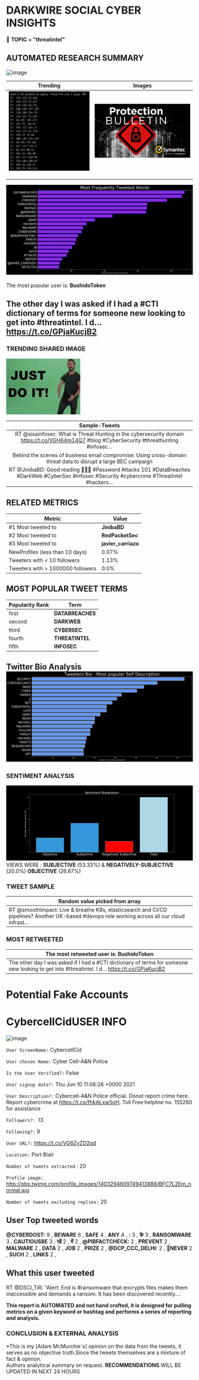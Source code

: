 # DARKWIRE SOCIAL CYBER INSIGHTS 
&#x1F34E; **TOPIC = "threatintel"**

## AUTOMATED RESEARCH SUMMARY
  ![image](darkLogo.png)   

|  Trending  |   Images | 
:-------------------------:|:-------------------------:
|  ![image](assets/threatintel/imageFile1.jpg)     <img width=200/> | ![image](assets/threatintel/imageFile2.jpg) <img width=200/> |   
 
 
![image](assets/threatintel/TWEETS.png)
<br></br>
The most popular user is: **BushidoToken**  
 

## The other day I was asked if I had a #CTI dictionary of terms for someone new looking to get into #threatintel. I d… https://t.co/GPjaKucjB2 

  




### TRENDING SHARED IMAGE

![image](assets/threatintel/twitterPostedImage.png)



|                **Sample-Tweets**        |
| :-------------: |
| RT @sisainfosec: What is Threat Hunting in the cybersecurity domain https://t.co/VGH64m14Q7 #blog #CyberSecurity #threathunting #infosec… |
| Behind the scenes of business email compromise: Using cross-domain threat data to disrupt a large BEC campaign | Mi… https://t.co/g1uV9FAoO5 |
| RT @JinibaBD: Good reading 👏👍🏻 #Password Attacks 101  #DataBreaches #DarkWeb #CyberSec #infosec #Security #cybercrime #ThreatIntel #hackers… |

## RELATED METRICS<br>
| Metric | Value |
| ------------- | ------------- |
| #1 Most tweeted to  | **JinibaBD** |
| #2 Most tweeted to  | **RedPacketSec** |
| #3 Most tweeted to  | **javier_carriazo** |
| NewProfiles (less than 10 days) | 0.07%  |
| Tweeters with < 10 followers  | 1.13%|
| Tweeters with > 1000000 followers  | 0.0%  |



## MOST POPULAR TWEET TERMS 


| Popularity Rank  | Term |
| ------------- | ------------- |
| first  | **DATABREACHES**  |
| second  | **DARKWEB**  |
| third  | **CYBERSEC** |
| fourth  | **THREATINTEL**  |
| fifth  | **INFOSEC**  |


## Twitter Bio Analysis![image](assets/threatintel/BIO.png)
### SENTIMENT ANALYSIS
![image](assets/threatintel/sentiment.png)
VIEWS WERE : **SUBJECTIVE**  (53.33%) & **NEGATIVELY-SUBJECTIVE** (20.0%) **OBJECTIVE** (26.67%)

### TWEET SAMPLE 
| Random value picked from array |
| ------------- |
|RT @smoothimpact: Live &amp; breathe K8s, elasticsearch and CI/CD pipelines? Another UK-based #devops role working across all our cloud infrast… |

### MOST RETWEETED 

| The most retweeted user is: **BushidoToken**  |
| ------------- |
| The other day I was asked if I had a #CTI dictionary of terms for someone new looking to get into #threatintel. I d… https://t.co/GPjaKucjB2 |

# Potential Fake Accounts
 
# CybercellCidUSER INFO
![image](http://pbs.twimg.com/profile_images/1403294609749413888/BFC7L2Em_normal.jpg)
 
`User ScreenName:` CybercellCid 
 
`User chosen Name:` Cyber Cell-A&N Police 
 
`Is the User Verified?:` False 
 
`User signup date?:` Thu Jun 10 11:08:26 +0000 2021 
 
`User Description?:` Cybercell-A&N Police official. Donot report crime here. Report cybercrime at https://t.co/fhkALxw5oH. Toll Free helpline no. 155260 for assistance 
 
`Followers?: `13 
 
`Following?:` 9 
 
`User URL?:` https://t.co/VG6ZyZD2qd 
 
`Location:` Port Blair 
 
`Number of tweets extracted`  : 20 
 
`Profile image:` http://pbs.twimg.com/profile_images/1403294609749413888/BFC7L2Em_normal.jpg 
 
`Number of tweets excluding replies:` 20 
 

 

 
## User Top tweeted words 
 
**@CYBERDOST:** 9 , **BEWARE** 6 , **SAFE** 4 , **ANY** 4 , **:** 3 , **के** 3 , **RANSOMWARE** 3 , **CAUTIOUSBE** 3 , **रहें** 2 , **में** 2 , **@PIBFACTCHECK:** 2 , **PREVENT** 2 , **MALWARE** 2 , **DATA** 2 , **JOB** 2 , **PRIZE** 2 , **@DCP_CCC_DELHI:** 2 , **📌NEVER** 2 , **SUCH** 2 , **LINKS** 2 , 
 
## What this user tweeted
 
RT @DSCI_TiR: "Alert: End is #ransomware that encrypts files makes them inaccessible and demands a ransom. It has been discovered recently.…
 

<b> This report is AUTOMATED and not hand crafted, it is designed for pulling metrics on a given keyword or hashtag and performs a series of reporting and analysis.</b>  
### CONCLUSION & EXTERNAL ANALYSIS

*This is my [Adam McMurchie`s] opinion on the data from the tweets, it serves as no objective truth.Since the tweets themselves are a mixture of fact & opinion.<br>
Authors analytical summary on request.
**RECOMMENDATIONS** WILL BE UPDATED IN NEXT  24 HOURS <br>